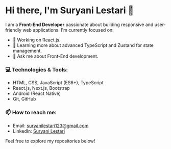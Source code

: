<!--
**sles1401/sles1401** is a ✨ _special_ ✨ repository because its `README.md` (this file) appears on your GitHub profile.

Here are some ideas to get you started:

- 🔭 I’m currently working on ...
- 🌱 I’m currently learning ...
- 👯 I’m looking to collaborate on ...
- 🤔 I’m looking for help with ...
- 💬 Ask me about ...
- 📫 How to reach me: ...
- 😄 Pronouns: ...
- ⚡ Fun fact: ...
-->
# Hi there, I'm Suryani Lestari 👋

I am a **Front-End Developer** passionate about building responsive and user-friendly web applications. I'm currently focused on:

- 🔭 Working on React.js.
- 🌱 Learning more about advanced TypeScript and Zustand for state management.
- 💬 Ask me about Front-End development.

### 💻 Technologies & Tools:
- HTML, CSS, JavaScript (ES6+), TypeScript
- React.js, Next.js, Bootstrap
- Android (React Native)
- Git, GitHub

### 📫 How to reach me:
- Email: [suryanilestari123@gmail.com](mailto:suryanilestari123@gmail.com)
- LinkedIn: [Suryani Lestari](https://linkedin.com/in/suryani-lestari)

Feel free to explore my repositories below!
